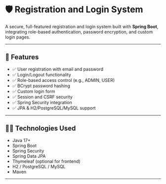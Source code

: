 # 🛡️ Registration and Login System

A secure, full-featured registration and login system built with **Spring Boot**, integrating role-based authentication, password encryption, and custom login pages.

---

## 🔧 Features

- ✅ User registration with email and password
- ✅ Login/Logout functionality
- ✅ Role-based access control (e.g., ADMIN, USER)
- ✅ BCrypt password hashing
- ✅ Custom login form
- ✅ Session and CSRF security
- ✅ Spring Security integration
- ✅ JPA & H2/PostgreSQL/MySQL support

---

## 🧑‍💻 Technologies Used

- Java 17+
- Spring Boot
- Spring Security
- Spring Data JPA
- Thymeleaf (optional for frontend)
- H2 / PostgreSQL / MySQL
- Maven

---




